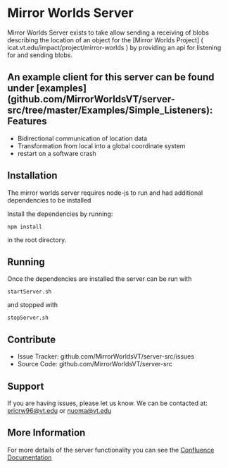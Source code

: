 Mirror Worlds Server
========

Mirror Worlds Server exists to take allow sending a receiving of blobs describing the location of an object 
for the [Mirror Worlds Project] ( icat.vt.edu/impact/project/mirror-worlds ) by providing an api for listening for
and sending blobs.

An example client for this server can be found under [examples]
(github.com/MirrorWorldsVT/server-src/tree/master/Examples/Simple_Listeners):
Features
--------

- Bidirectional communication of location data
- Transformation from local into a global coordinate system
- restart on a software crash 

Installation
------------

The mirror worlds server requires node-js to run and had additional dependencies to be installed

Install the dependencies by running:

    npm install
    
in the root directory.


Running
-------

Once the dependencies are installed the server can be run with

    startServer.sh

and stopped with

    stopServer.sh

Contribute
----------

- Issue Tracker: github.com/MirrorWorldsVT/server-src/issues
- Source Code: github.com/MirrorWorldsVT/server-src

Support
-------

If you are having issues, please let us know.
We can be contacted at: ericrw96@vt.edu or nuoma@vt.edu


More Information
----------------
For more details of the server functionality you can see the [Confluence Documentation](https://webapps.es.vt.edu/confluence/display/ICATVT/Networking)
